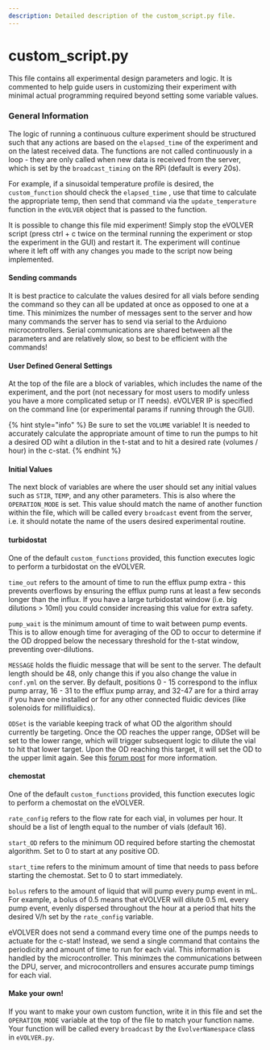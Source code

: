```yaml
---
description: Detailed description of the custom_script.py file.
---
```


# custom\_script.py

This file contains all experimental design parameters and logic. It is commented to help guide users in customizing their experiment with minimal actual programming required beyond setting some variable values.

### General Information

The logic of running a continuous culture experiment should be structured such that any actions are based on the `elapsed_time` of the experiment and on the latest received data. The functions are not called continuously in a loop - they are only called when new data is received from the server, which is set by the `broadcast_timing` on the RPi (default is every 20s).

For example, if a sinusoidal temperature profile is desired, the `custom_function` should check the `elapsed_time` , use that time to calculate the appropriate temp, then send that command via the `update_temperature` function in the `eVOLVER` object that is passed to the function.

It is possible to change this file mid experiment! Simply stop the eVOLVER script (press ctrl + c twice on the terminal running the experiment or stop the experiment in the GUI) and restart it. The experiment will continue where it left off with any changes you made to the script now being implemented.

#### Sending commands

It is best practice to calculate the values desired for all vials before sending the command so they can all be updated at once as opposed to one at a time. This minimizes the number of messages sent to the server and how many commands the server has to send via serial to the Arduiono microcontrollers. Serial communications are shared between all the parameters and are relatively slow, so best to be efficient with the commands!

#### User Defined General Settings

At the top of the file are a block of variables, which includes the name of the experiment, and the port (not necessary for most users to modify unless you have a more complicated setup or IT needs). eVOLVER IP is specified on the command line (or experimental params if running through the GUI).

{% hint style="info" %}
Be sure to set the `VOLUME` variable! It is needed to accurately calculate the appropriate amount of time to run the pumps to hit a desired OD wiht a dilution in the t-stat and to hit a desired rate (volumes / hour) in the c-stat.
{% endhint %}

#### Initial Values

The next block of variables are where the user should set any initial values such as `STIR`, `TEMP`, and any other parameters. This is also where the `OPERATION_MODE` is set. This value should match the name of another function within the file, which will be called every `broadcast` event from the server, i.e. it should notate the name of the users desired experimental routine.

#### turbidostat

One of the default `custom_functions` provided, this function executes logic to perform a turbidostat on the eVOLVER.

`time_out` refers to the amount of time to run the efflux pump extra - this prevents overflows by ensuring the efflux pump runs at least a few seconds longer than the influx. If you have a large turbidostat window (i.e. big dilutions > 10ml) you could consider increasing this value for extra safety.

`pump_wait` is the minimum amount of time to wait between pump events. This is to allow enough time for averaging of the OD to occur to determine if the OD dropped below the necessary threshold for the t-stat window, preventing over-dilutions.

`MESSAGE` holds the fluidic message that will be sent to the server. The default length should be 48, only change this if you also change the value in `conf.yml` on the server. By default, positions 0 - 15 correspond to the influx pump array, 16 - 31 to the efflux pump array, and 32-47 are for a third array if you have one installed or for any other connected fluidic devices (like solenoids for millifluidics).

`ODSet` is the variable keeping track of what OD the algorithm should currently be targeting. Once the OD reaches the upper range, ODSet will be set to the lower range, which will trigger subsequent logic to dilute the vial to hit that lower target. Upon the OD reaching this target, it will set the OD to the upper limit again. See this [forum post](https://www.evolver.bio/t/regarding-odset-in-turbidostat/242) for more information.

#### chemostat

One of the default `custom_functions` provided, this function executes logic to perform a chemostat on the eVOLVER.

`rate_config` refers to the flow rate for each vial, in volumes per hour. It should be a list of length equal to the number of vials (default 16).

`start_OD` refers to the minimum OD required before starting the chemostat algorithm. Set to 0 to start at any positive OD.

`start_time` refers to the minimum amount of time that needs to pass before starting the chemostat. Set to 0 to start immediately.

`bolus`  refers to the amount of liquid that will pump every pump event in mL. For example, a bolus of 0.5 means that eVOLVER will  dilute 0.5 mL every pump event, evenly dispersed throughout the hour at a period that hits the desired V/h set by the `rate_config` variable.

eVOLVER does not send a command every time one of the pumps needs to actuate for the c-stat! Instead, we send a single command that contains the periodicity and amount of time to run for each vial. This information is handled by the microcontroller. This minimzes the communications between the DPU, server, and microcontrollers and ensures accurate pump timings for each vial.

#### Make your own!

If you want to make your own custom function, write it in this file and set the `OPERATION_MODE` variable at the top of the file to match your function name. Your function will be called every `broadcast` by the `EvolverNamespace` class in `eVOLVER.py`.

